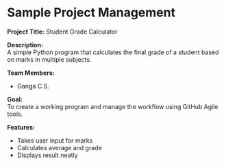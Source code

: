# Sample Project Management

**Project Title:** Student Grade Calculator  

**Description:**  
A simple Python program that calculates the final grade of a student based on marks in multiple subjects.

**Team Members:**  
- Ganga C.S.

**Goal:**  
To create a working program and manage the workflow using GitHub Agile tools.

**Features:**  
- Takes user input for marks  
- Calculates average and grade  
- Displays result neatly
